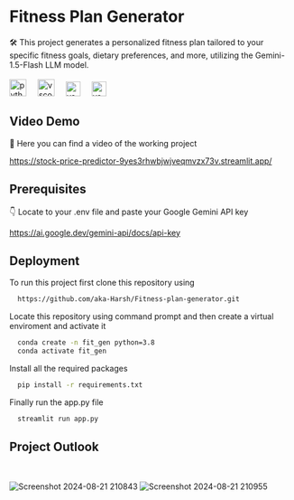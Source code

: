 # Fitness Plan Generator

🛠️ This project generates a personalized fitness plan tailored to your specific fitness goals, dietary preferences, and more, utilizing the Gemini-1.5-Flash LLM model.<br>
<br><img src="https://cdn.jsdelivr.net/gh/devicons/devicon/icons/python/python-original.svg" height="30" alt="python logo"  />
<img width="12" />
<img src="https://cdn.jsdelivr.net/gh/devicons/devicon/icons/vscode/vscode-original.svg" height="30" alt="vscode logo"  />
<img width="12" />
<img src="https://seeklogo.com/images/S/streamlit-logo-1A3B208AE4-seeklogo.com.png" height="26" alt="vscode logo"  />
<img width="12" />
<img src="https://cdn.prod.website-files.com/614c82ed388d53640613982e/65731925337413d7614c64bd_google-gemini.webp" height="26" alt="vscode logo"  />
<img width="12" />

## Video Demo

🎥 Here you can find a video of the working project

https://stock-price-predictor-9yes3rhwbjwjveqmvzx73v.streamlit.app/


## Prerequisites 

👇 Locate to your .env file and paste your Google Gemini API key

https://ai.google.dev/gemini-api/docs/api-key

## Deployment

To run this project first clone this repository using


```bash
  https://github.com/aka-Harsh/Fitness-plan-generator.git
```
Locate this repository using command prompt and then create a virtual enviroment and activate it

```bash
  conda create -n fit_gen python=3.8
  conda activate fit_gen
```
Install all the required packages 
```bash
  pip install -r requirements.txt
```


Finally run the app.py file
```bash
  streamlit run app.py
```



## Project Outlook

<br>

![Screenshot 2024-08-21 210843](https://github.com/user-attachments/assets/ebaa518f-3636-43a2-a244-3ecb6c411550)
![Screenshot 2024-08-21 210955](https://github.com/user-attachments/assets/c2a4257a-05ea-4211-87a3-1461130db2e6)

